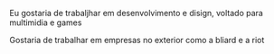 Eu gostaria de trabaljhar em desenvolvimento e disign, voltado para multimidia e games

Gostaria de trabalhar em empresas no exterior como a bliard e a riot
